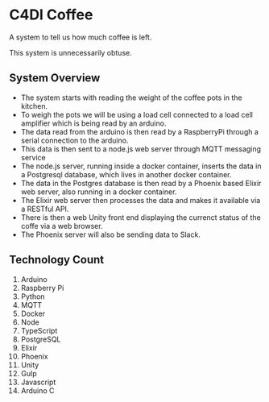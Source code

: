 # C4DI Coffee

A system to tell us how much coffee is left.

This system is unnecessarily obtuse. 

## System Overview

*  The system starts with reading the weight of the coffee pots in the kitchen.
* To weigh the pots we will be using a load cell connected to a load cell amplifier which is being read by an arduino.
*  The data read from the arduino is then read by a RaspberryPi through a serial connection to the arduino.
*  This data is then sent to a node.js web server through MQTT messaging service
*  The node.js server, running inside a docker container, inserts the data in a Postgresql database, which lives in another docker container. 
*  The data in the Postgres database is then read by a Phoenix based Elixir web server, also running in a docker container.
*  The Elixir web server then processes the data and makes it available via a RESTful API. 
*  There is then a web Unity front end displaying the currenct status of the coffe via a web browser.
*  The Phoenix server will also be sending data to Slack.


## Technology Count

1. Arduino
2. Raspberry Pi
3. Python
4. MQTT
5. Docker
6. Node
7. TypeScript
8. PostgreSQL
9. Elixir
10. Phoenix
11. Unity
12. Gulp
13. Javascript
14.	Arduino C
